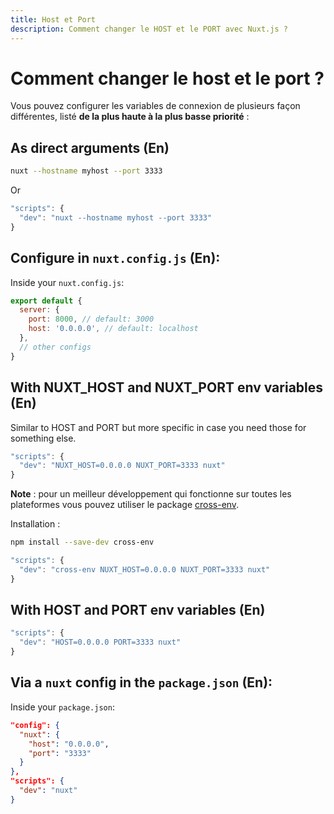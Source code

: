 ```yaml
---
title: Host et Port
description: Comment changer le HOST et le PORT avec Nuxt.js ?
---
```


# Comment changer le host et le port ?

Vous pouvez configurer les variables de connexion de plusieurs façon différentes, listé **de la plus haute à la plus basse priorité** :


## As direct arguments (En)

```sh
nuxt --hostname myhost --port 3333
```
Or
```js
"scripts": {
  "dev": "nuxt --hostname myhost --port 3333"
}
```

## Configure in `nuxt.config.js` (En):

Inside your `nuxt.config.js`:

```js
export default {
  server: {
    port: 8000, // default: 3000
    host: '0.0.0.0', // default: localhost
  },
  // other configs
}
```


## With NUXT_HOST and NUXT_PORT env variables (En)

Similar to HOST and PORT but more specific in case you need those for something else.

```js
"scripts": {
  "dev": "NUXT_HOST=0.0.0.0 NUXT_PORT=3333 nuxt"
}
```

**Note** : pour un meilleur développement qui fonctionne sur toutes les plateformes vous pouvez utiliser le package [cross-env](https://www.npmjs.com/package/cross-env).

Installation :

```bash
npm install --save-dev cross-env
```

```js
"scripts": {
  "dev": "cross-env NUXT_HOST=0.0.0.0 NUXT_PORT=3333 nuxt"
}
```

## With HOST and PORT env variables (En)

```js
"scripts": {
  "dev": "HOST=0.0.0.0 PORT=3333 nuxt"
}
```


## Via a `nuxt` config in the `package.json` (En):

Inside your `package.json`:

```json
"config": {
  "nuxt": {
    "host": "0.0.0.0",
    "port": "3333"
  }
},
"scripts": {
  "dev": "nuxt"
}
```
